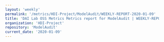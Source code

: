 ```yaml
---
layout: 'weekly'
permalink: '/metrics/HDI-Project/ModelAudit/WEEKLY-REPORT-2020-01-09'
title: 'DAI Lab OSS Metrics Metrics report for ModelAudit | WEEKLY-REPORT-2020-01-09'
organization: 'HDI-Project'
repository: 'ModelAudit'
current_date: '2020-01-09'
---
```

